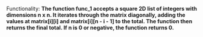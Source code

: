 Functionality: **The function func_1 accepts a square 2D list of integers with dimensions n x n. It iterates through the matrix diagonally, adding the values at matrix[i][i] and matrix[i][n - i - 1] to the total. The function then returns the final total. If n is 0 or negative, the function returns 0.**
